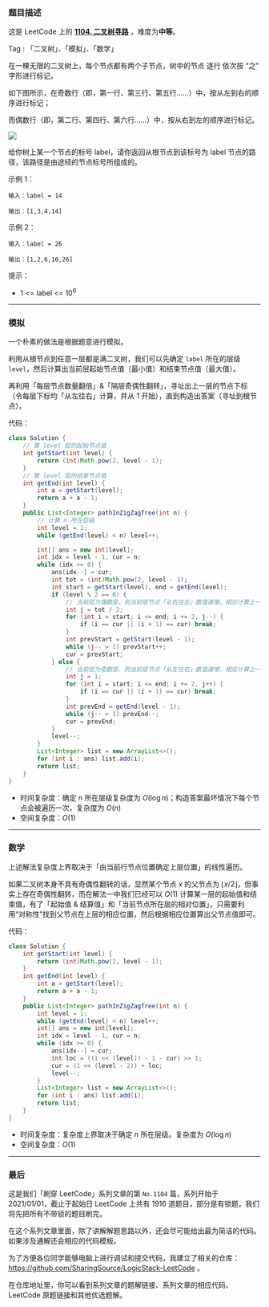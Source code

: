 ### 题目描述

这是 LeetCode 上的 **[1104. 二叉树寻路](https://leetcode-cn.com/problems/path-in-zigzag-labelled-binary-tree/solution/gong-shui-san-xie-yi-ti-shuang-jie-mo-ni-rw2d/)** ，难度为**中等**。

Tag : 「二叉树」、「模拟」、「数学」



在一棵无限的二叉树上，每个节点都有两个子节点，树中的节点 逐行 依次按 “之” 字形进行标记。

如下图所示，在奇数行（即，第一行、第三行、第五行……）中，按从左到右的顺序进行标记；

而偶数行（即，第二行、第四行、第六行……）中，按从右到左的顺序进行标记。

![](https://assets.leetcode-cn.com/aliyun-lc-upload/uploads/2019/06/28/tree.png)

给你树上某一个节点的标号 label，请你返回从根节点到该标号为 label 节点的路径，该路径是由途经的节点标号所组成的。 

示例 1：
```
输入：label = 14

输出：[1,3,4,14]
```
示例 2：
```
输入：label = 26

输出：[1,2,6,10,26]
```

提示：
* 1 <= label <= $10^6$

---

### 模拟

一个朴素的做法是根据题意进行模拟。

利用从根节点到任意一层都是满二叉树，我们可以先确定 `label` 所在的层级 `level`，然后计算出当前层起始节点值（最小值）和结束节点值（最大值）。

再利用「每层节点数量翻倍」&「隔层奇偶性翻转」，寻址出上一层的节点下标（令每层下标均「从左往右」计算，并从 $1$ 开始），直到构造出答案（寻址到根节点）。

代码：
```java
class Solution {
    // 第 level 层的起始节点值
    int getStart(int level) {
        return (int)Math.pow(2, level - 1);
    }
    // 第 level 层的结束节点值
    int getEnd(int level) {
        int a = getStart(level);
        return a + a - 1;
    }
    public List<Integer> pathInZigZagTree(int n) {
        // 计算 n 所在层级
        int level = 1;
        while (getEnd(level) < n) level++;

        int[] ans = new int[level];
        int idx = level - 1, cur = n;
        while (idx >= 0) {
            ans[idx--] = cur;
            int tot = (int)Math.pow(2, level - 1);
            int start = getStart(level), end = getEnd(level);
            if (level % 2 == 0) {
                // 当前层为偶数层，则当前层节点「从右往左」数值递增，相应计算上一层下标也应该「从右往左」
                int j = tot / 2;
                for (int i = start; i <= end; i += 2, j--) {
                    if (i == cur || (i + 1) == cur) break;
                }
                int prevStart = getStart(level - 1);
                while (j-- > 1) prevStart++;
                cur = prevStart;
            } else {
                // 当前层为奇数层，则当前层节点「从左往右」数值递增，相应计算上一层下标也应该「从左往右」
                int j = 1;
                for (int i = start; i <= end; i += 2, j++) {
                    if (i == cur || (i + 1) == cur) break;
                }
                int prevEnd = getEnd(level - 1);
                while (j-- > 1) prevEnd--;
                cur = prevEnd;
            }
            level--;
        }
        List<Integer> list = new ArrayList<>();
        for (int i : ans) list.add(i);
        return list;
    }
}
```
* 时间复杂度：确定 $n$ 所在层级复杂度为 $O(\log{n})$；构造答案最坏情况下每个节点会被遍历一次，复杂度为 $O(n)$
* 空间复杂度：$O(1)$

---

### 数学

上述解法复杂度上界取决于「由当前行节点位置确定上层位置」的线性遍历。

如果二叉树本身不具有奇偶性翻转的话，显然某个节点 $x$ 的父节点为 $\left \lfloor x / 2 \right \rfloor$，但事实上存在奇偶性翻转，而在解法一中我们已经可以 $O(1)$ 计算某一层的起始值和结束值，有了「起始值 & 结算值」和「当前节点所在层的相对位置」，只需要利用“对称性”找到父节点在上层的相应位置，然后根据相应位置算出父节点值即可。

代码：
```java
class Solution {
    int getStart(int level) {
        return (int)Math.pow(2, level - 1);
    }
    int getEnd(int level) {
        int a = getStart(level);
        return a + a - 1;
    }
    public List<Integer> pathInZigZagTree(int n) {
        int level = 1;
        while (getEnd(level) < n) level++;
        int[] ans = new int[level];
        int idx = level - 1, cur = n;
        while (idx >= 0) {
            ans[idx--] = cur;
            int loc = ((1 << (level)) - 1 - cur) >> 1;
            cur = (1 << (level - 2)) + loc;
            level--;
        }
        List<Integer> list = new ArrayList<>();
        for (int i : ans) list.add(i);
        return list;
    }
}
```
* 时间复杂度：复杂度上界取决于确定 $n$ 所在层级。复杂度为 $O(\log{n})$
* 空间复杂度：$O(1)$

---

### 最后

这是我们「刷穿 LeetCode」系列文章的第 `No.1104` 篇，系列开始于 2021/01/01，截止于起始日 LeetCode 上共有 1916 道题目，部分是有锁题，我们将先把所有不带锁的题目刷完。

在这个系列文章里面，除了讲解解题思路以外，还会尽可能给出最为简洁的代码。如果涉及通解还会相应的代码模板。

为了方便各位同学能够电脑上进行调试和提交代码，我建立了相关的仓库：https://github.com/SharingSource/LogicStack-LeetCode 。

在仓库地址里，你可以看到系列文章的题解链接、系列文章的相应代码、LeetCode 原题链接和其他优选题解。

